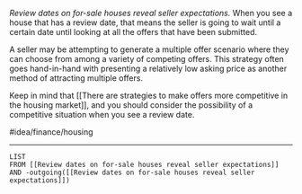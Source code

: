 *Review dates on for-sale houses reveal seller expectations.* When you see a house that has a review date, that means the seller is going to wait until a certain date until looking at all the offers that have been submitted.

A seller may be attempting to generate a multiple offer scenario where they can choose from among a variety of competing offers. This strategy often goes hand-in-hand with presenting a relatively low asking price as another method of attracting multiple offers. 

Keep in mind that [[There are strategies to make offers more competitive in the housing market]], and you should consider the possibility of a competitive situation when you see a review date. 

#idea/finance/housing 

---
```dataview
LIST
FROM [[Review dates on for-sale houses reveal seller expectations]] AND -outgoing([[Review dates on for-sale houses reveal seller expectations]])
```